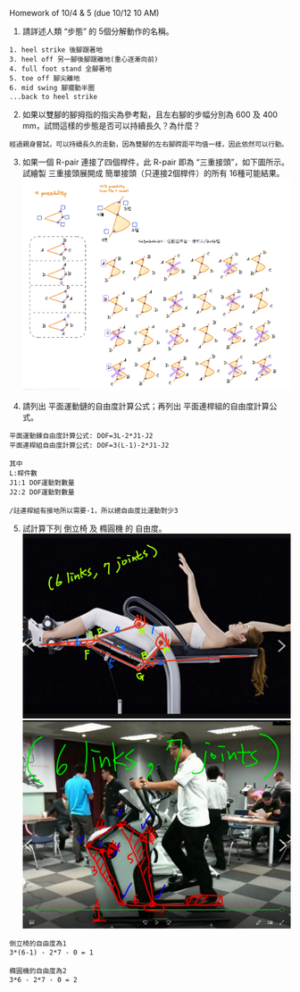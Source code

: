 Homework of 10/4 & 5 (due 10/12 10 AM)

1. 請詳述人類 “步態” 的 5個分解動作的名稱。
```
1. heel strike 後腳跟著地
3. heel off 另一腳後腳跟離地(重心逐漸向前)
4. full foot stand 全腳著地 
5. toe off 腳尖離地
6. mid swing 腳擺動半圈
...back to heel strike
```
2. 如果以雙腳的腳拇指的指尖為參考點，且左右腳的步幅分別為 600 及 400 mm，試問這樣的步態是否可以持續長久？為什麼？
```
經過親身嘗試，可以持續長久的走動，因為雙腳的左右腳跨距平均值一樣，因此依然可以行動。
```
3. 如果一個 R-pair 連接了四個桿件，此 R-pair 即為 “三重接頭”，如下圖所示。試繪製 三重接頭展開成 簡單接頭（只連接2個桿件）的所有 16種可能結果。
![image.png](https://raw.githubusercontent.com/Ash0645/image_remote/main/202310120931169.png)

4. 請列出 平面運動鏈的自由度計算公式；再列出 平面連桿組的自由度計算公式。
```
平面運動鍊自由度計算公式: DOF=3L-2*J1-J2
平面連桿組自由度計算公式: DOF=3(L-1)-2*J1-J2

其中
L:桿件數 
J1:1 DOF運動對數量 
J2:2 DOF運動對數量

/註連桿組有接地所以需要-1，所以總自由度比運動對少3
```
5. 試計算下列 倒立椅 及 橢圓機 的 自由度。
![image.png|275](https://raw.githubusercontent.com/Ash0645/image_remote/main/202310120901354.png)
![image.png|275](https://raw.githubusercontent.com/Ash0645/image_remote/main/202310120901608.png)
```
倒立椅的自由度為1
3*(6-1) - 2*7 - 0 = 1

橢圓機的自由度為2
3*6 - 2*7 - 0 = 2
```